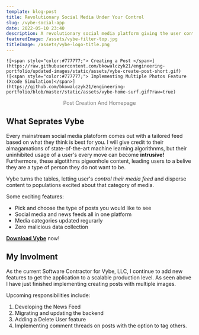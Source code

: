 ```yaml
---
template: blog-post
title: Revolutionary Social Media Under Your Control
slug: /vybe-social-app
date: 2022-05-10 23:40
description: A revolutionary social media platform giving the user control of their feeds
featuredImage: /assets/vybe-filter-top.jpg
titleImage: /assets/vybe-logo-title.png
---
```


```grid|2|
![<span style="color:#777777;"> Creating a Post </span>](https://raw.githubusercontent.com/bkowalczyk21/engineering-portfolio/updated-images/static/assets/vybe-create-post-short.gif)
![<span style="color:#777777;"> Implementing Multiple Photos Feature (Xcode Simulation)</span>](https://github.com/bkowalczyk21/engineering-portfolio/blob/master/static/assets/vybe-home-surf.gif?raw=true)
```
<center><span style="color:#777777;"> Post Creation And Homepage </span></center>

## What Seprates Vybe

Every mainstream social media platoform comes out with a tailored feed based on what they think is best for you. I will give credit to their almagamations of state-of-the-art machine learning algorithnms, but their uninhibited usage of a user's every move can become **intrusive!** Furthermore, these algotithms pigeonhole content, leading users to a belive they are a type of person they do not want to be. 

Vybe turns the tables, letting user's _control their media feed_ and disperse content to populations excited about that category of media. 

Some exciting features:
 - Pick and choose the type of posts you would like to see
 - Social media and news feeds all in one platform
 - Media categories updated regurarly
 - Zero malicious data collection

**[<ins> Download Vybe</ins>](https://apps.apple.com/us/app/vybe-social/id1574283636)** now!

## My Involment

As the current Software Contractor for Vybe, LLC, I continue to add new features to get the application to a scalable production level. As seen above I have just finished implementing creating posts with multiple images. 

Upcoming responsibilities include:
1. Developing the News Feed
2. Migrating and updating the backend
3. Adding a Delete User feature 
4. Implementing comment threads on posts with the option to tag others.
